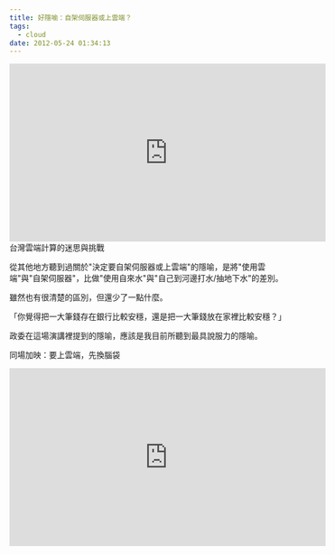 ```yaml
---
title: 好隱喻：自架伺服器或上雲端？
tags:
  - cloud
date: 2012-05-24 01:34:13
---
```


<iframe allowfullscreen="" frameborder="0" height="315" src="http://www.youtube.com/embed/ncXIC5QWRjM" width="560"></iframe>
台灣雲端計算的迷思與挑戰

從其他地方聽到過關於"決定要自架伺服器或上雲端"的隱喻，是將"使用雲端"與"自架伺服器"，比做"使用自來水"與"自己到河邊打水/抽地下水"的差別。

雖然也有很清楚的區別，但還少了一點什麼。

「你覺得把一大筆錢存在銀行比較安穩，還是把一大筆錢放在家裡比較安穩？」

政委在這場演講裡提到的隱喻，應該是我目前所聽到最具說服力的隱喻。

同場加映：要上雲端，先換腦袋

<iframe allowfullscreen="" frameborder="0" height="315" src="http://www.youtube.com/embed/92AClPNP_gY" width="560"></iframe>
